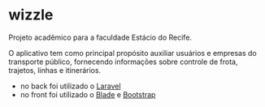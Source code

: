 # wizzle

Projeto acadêmico para a faculdade Estácio do Recife.

O aplicativo tem como principal propósito auxiliar usuários e empresas do transporte público, fornecendo informações sobre controle de frota, trajetos, linhas e itinerários.

- no back foi utilizado o [Laravel](https://github.com/laravel/laravel)
- no front foi utilizado o [Blade](https://laravel.com/docs/5.6/blade) e [Bootstrap](https://getbootstrap.com)
